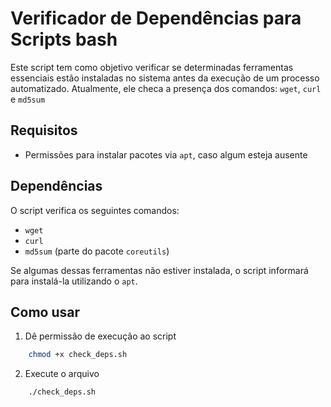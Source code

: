 # Verificador de Dependências para Scripts bash

Este script tem como objetivo verificar se determinadas ferramentas essenciais estão instaladas no sistema antes da execução de um processo automatizado. Atualmente, ele checa a presença dos comandos: `wget`, `curl` e `md5sum`

## Requisitos

- Permissões para instalar pacotes via `apt`, caso algum esteja ausente

## Dependências
O script verifica os seguintes comandos:

- `wget`
- `curl`
- `md5sum` (parte do pacote `coreutils`)

Se algumas dessas ferramentas não estiver instalada, o script informará para instalá-la utilizando o `apt`.

## Como usar

1. Dê permissão de execução ao script

```bash
	chmod +x check_deps.sh
```
2. Execute o arquivo
```bash
	./check_deps.sh
```